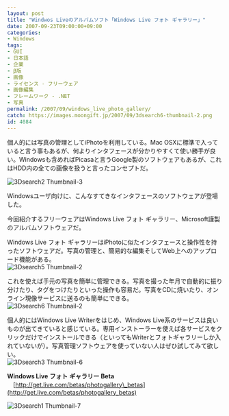 ```yaml
---
layout: post
title: "Windwos Liveのアルバムソフト「Windows Live フォト ギャラリー」"
date: 2007-09-23T09:00:00+09:00
categories:
- Windows
tags: 
- GUI
- 日本語
- 企業
- β版
- 画像
- ライセンス - フリーウェア
- 画像編集
- フレームワーク - .NET
- 写真
permalink: /2007/09/windows_live_photo_gallery/
catch: https://images.moongift.jp/2007/09/3dsearch6-thumbnail-2.png
id: 4084
---
```

個人的には写真の管理としてiPhotoを利用している。Mac OSXに標準で入っていると言う事もあるが、何よりインタフェースが分かりやすくて使い勝手が良い。Windowsも含めればPicasaと言うGoogle製のソフトウェアもあるが、これはHDD内の全ての画像を扱うと言ったコンセプトだ。   
  
 ![3Dsearch2 Thumbnail-3](https://images.moongift.jp/2007/09/3dsearch2-thumbnail-3.png)  
  
Windowsユーザ向けに、こんなすてきなインタフェースのソフトウェアが登場した。   
  
今回紹介するフリーウェアはWindows Live フォト ギャラリー、Microsoft謹製のアルバムソフトウェアだ。   
<!--more-->  
Windows Live フォト ギャラリーはiPhotoに似たインタフェースと操作性を持ったソフトウェアだ。写真の管理と、簡易的な編集そしてWeb上へのアップロード機能がある。   
 ![3Dsearch5 Thumbnail-2](https://images.moongift.jp/2007/09/3dsearch5-thumbnail-2.png)  
  
これを使えば手元の写真を簡単に管理できる。写真を撮った年月で自動的に振り分けたり、タグをつけたりといった操作も容易だ。写真をCDに焼いたり、オンライン現像サービスに送るのも簡単にできる。   
 ![3Dsearch6 Thumbnail-2](https://images.moongift.jp/2007/09/3dsearch6-thumbnail-2.png)  
  
個人的にはWindows Live Writerをはじめ、Windows Live系のサービスは良いものが出てきていると感じている。専用インストーラーを使えば各サービスをクリックだけでインストールできる（といってもWriterとフォトギャラリーしか入れていないが）。写真管理ソフトウェアを使っていない人はぜひ試してみて欲しい。   
 ![3Dsearch3 Thumbnail-6](https://images.moongift.jp/2007/09/3dsearch3-thumbnail-6.png)  
  
**Windows Live**  **フォト**  **ギャラリー**  **Beta**   
　[http://get.live.com/betas/photogallery\_betas](http://get.live.com/betas/photogallery_betas)  
  
 ![3Dsearch1 Thumbnail-7](https://images.moongift.jp/2007/09/3dsearch1-thumbnail-7.png)

